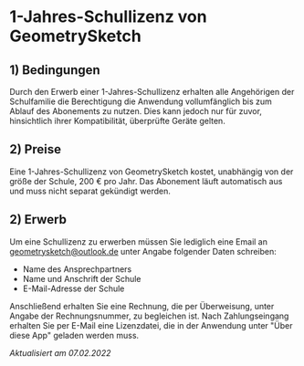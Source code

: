 # 1-Jahres-Schullizenz von GeometrySketch

## 1) Bedingungen
Durch den Erwerb einer 1-Jahres-Schullizenz erhalten alle Angehörigen der Schulfamilie die Berechtigung die Anwendung vollumfänglich bis zum Ablauf des Abonements zu nutzen. Dies kann jedoch nur für zuvor, hinsichtlich ihrer Kompatibilität, überprüfte Geräte gelten.

## 2) Preise
Eine 1-Jahres-Schullizenz von GeometrySketch kostet, unabhängig von der größe der Schule, 200 € pro Jahr. Das Abonement läuft automatisch aus und muss nicht separat gekündigt werden.

## 2) Erwerb
Um eine Schullizenz zu erwerben müssen Sie lediglich eine Email an geometrysketch@outlook.de unter Angabe folgender Daten schreiben:
- Name des Ansprechpartners
- Name und Anschrift der Schule
- E-Mail-Adresse der Schule

Anschließend erhalten Sie eine Rechnung, die per Überweisung, unter Angabe der Rechnungsnummer, zu begleichen ist. Nach Zahlungseingang erhalten Sie per E-Mail eine Lizenzdatei, die in der Anwendung unter "Über diese App" geladen werden muss.

*Aktualisiert am 07.02.2022*

